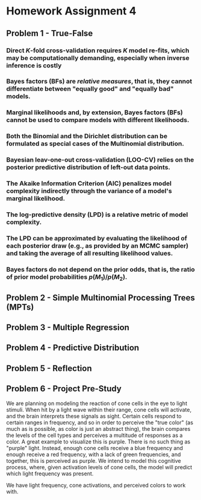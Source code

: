 # Homework Assignment 4

## Problem 1 - True-False

### Direct $K$-fold cross-validation requires $K$ model re-fits, which may be computationally demanding, especially when inverse inference is costly

### Bayes factors (BFs) are *relative measures*, that is, they cannot differentiate between "equally good" and "equally bad" models.

### Marginal likelihoods and, by extension, Bayes factors (BFs) cannot be used to compare models with different likelihoods.

### Both the Binomial and the Dirichlet distribution can be formulated as special cases of the Multinomial distribution.

### Bayesian leav-one-out cross-validation (LOO-CV) relies on the posterior predictive distribution of left-out data points.

### The Akaike Information Criterion (AIC) penalizes model complexity indirectly through the variance of a model's marginal likelihood.

### The log-predictive density (LPD) is a relative metric of model complexity.

### The LPD can be approximated by evaluating the likelihood of each posterior draw (e.g., as provided by an MCMC sampler) and taking the average of all resulting likelihood values.

### Bayes factors do not depend on the prior odds, that is, the ratio of prior model probabilities $p(M_1)/p(M_2)$.

## Problem 2 - Simple Multinomial Processing Trees (MPTs)

## Problem 3 - Multiple Regression

## Problem 4 - Predictive Distribution

## Problem 5 - Reflection

## Problem 6 - Project Pre-Study

We are planning on modeling the reaction of cone cells in the eye to light stimuli. When hit by a light wave within their range, cone cells will activate, and the brain interprets these signals as sight. Certain cells respond to certain ranges in frequency, and so in order to perceive the "true color" (as much as is possible, as color is just an abstract thing), the brain compares the levels of the cell types and perceives a multitude of responses as a color. A great example to visualize this is purple. There is no such thing as "purple" light. Instead, enough cone cells receive a blue frequency and enough receive a red frequency, with a lack of green frequencies, and together, this is perceived as purple. We intend to model this cognitive process, where, given activation levels of cone cells, the model will predict which light frequency was present. 

We have light frequency, cone activations, and perceived colors to work with. 
